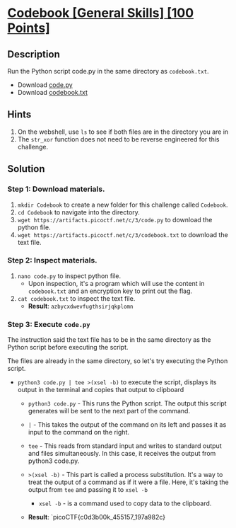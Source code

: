# [Codebook [General Skills] [100 Points]](https://play.picoctf.org/practice/challenge/238?originalEvent=69&page=1&solved=1) #

## Description ##
Run the Python script code.py in the same directory as `codebook.txt`.
* Download [code.py](https://artifacts.picoctf.net/c/3/code.py)
* Download [codebook.txt](https://artifacts.picoctf.net/c/3/codebook.txt)

## Hints ##
1. On the webshell, use `ls` to see if both files are in the directory you are in
2. The `str_xor` function does not need to be reverse engineered for this challenge.

## Solution ##

### Step 1: Download materials. ###
1. `mkdir Codebook` to create a new folder for this challenge called `Codebook`.
2. `cd Codebook` to navigate into the directory.
3. `wget https://artifacts.picoctf.net/c/3/code.py` to download the python file.
4. `wget https://artifacts.picoctf.net/c/3/codebook.txt` to download the text file.

### Step 2: Inspect materials. ###
1. `nano code.py` to inspect python file.
	* Upon inspection, it's a program which will use the content in `codebook.txt` and an encryption key to print out the flag.
2. `cat codebook.txt` to inspect the text file.
	* **Result**: `azbycxdwevfugthsirjqkplomn`

### Step 3: Execute `code.py` ###
The instruction said the text file has to be in the same directory as the Python script before executing the script.

The files are already in the same directory, so let's try executing the Python script.

* `python3 code.py | tee >(xsel -b)` to execute the script, displays its output in the terminal and copies that output to clipboard

	* `python3 code.py` - This runs the Python script. The output this script generates will be sent to the next part of the command.

	* `|` - This takes the output of the command on its left and passes it as input to the command on the right.

	* `tee` - This reads from standard input and writes to standard output and files simultaneously. In this case, it receives the output from python3 code.py.

	* `>(xsel -b)` - This part is called a process substitution. It's a way to treat the output of a command as if it were a file. Here, it's taking the output from `tee` and passing it to `xsel -b`
		* `xsel -b` - is a command used to copy data to the clipboard.

	* **Result**: `picoCTF{c0d3b00k_455157_197a982c}
